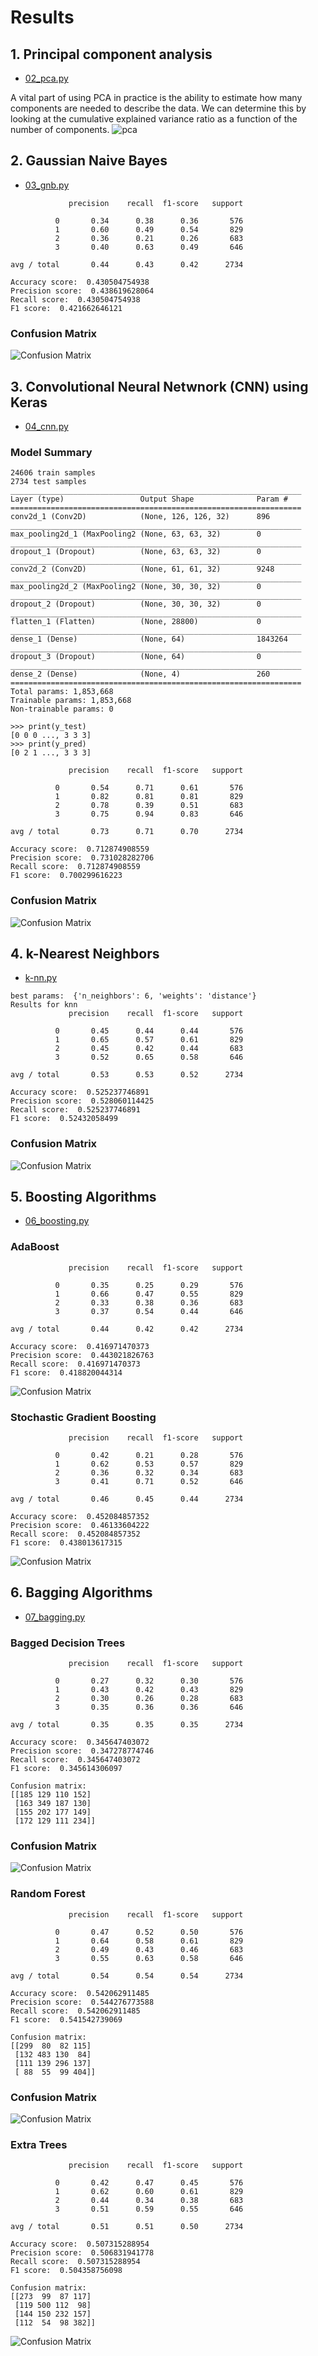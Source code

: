 # Results

## 1. Principal component analysis 
* [02_pca.py](../02_pca.py)

A vital part of using PCA in practice is the ability to estimate how many components are needed to describe the data. We can determine this by looking at the cumulative explained variance ratio as a function of the number of components.
![pca](pca/pca.png)

## 2. Gaussian Naive Bayes
* [03_gnb.py](../03_gnb.py)
~~~
             precision    recall  f1-score   support

          0       0.34      0.38      0.36       576
          1       0.60      0.49      0.54       829
          2       0.36      0.21      0.26       683
          3       0.40      0.63      0.49       646

avg / total       0.44      0.43      0.42      2734

Accuracy score:  0.430504754938
Precision score:  0.438619628064
Recall score:  0.430504754938
F1 score:  0.421662646121
~~~
### Confusion Matrix
![Confusion Matrix](gnb/gnb_confusion.png)

## 3. Convolutional Neural Netwnork (CNN) using Keras
* [04_cnn.py](04_cnn.py)
### Model Summary
~~~
24606 train samples
2734 test samples
_________________________________________________________________
Layer (type)                 Output Shape              Param #
=================================================================
conv2d_1 (Conv2D)            (None, 126, 126, 32)      896
_________________________________________________________________
max_pooling2d_1 (MaxPooling2 (None, 63, 63, 32)        0
_________________________________________________________________
dropout_1 (Dropout)          (None, 63, 63, 32)        0
_________________________________________________________________
conv2d_2 (Conv2D)            (None, 61, 61, 32)        9248
_________________________________________________________________
max_pooling2d_2 (MaxPooling2 (None, 30, 30, 32)        0
_________________________________________________________________
dropout_2 (Dropout)          (None, 30, 30, 32)        0
_________________________________________________________________
flatten_1 (Flatten)          (None, 28800)             0
_________________________________________________________________
dense_1 (Dense)              (None, 64)                1843264
_________________________________________________________________
dropout_3 (Dropout)          (None, 64)                0
_________________________________________________________________
dense_2 (Dense)              (None, 4)                 260
=================================================================
Total params: 1,853,668
Trainable params: 1,853,668
Non-trainable params: 0
~~~

~~~
>>> print(y_test)
[0 0 0 ..., 3 3 3]
>>> print(y_pred)
[0 2 1 ..., 3 3 3]

             precision    recall  f1-score   support

          0       0.54      0.71      0.61       576
          1       0.82      0.81      0.81       829
          2       0.78      0.39      0.51       683
          3       0.75      0.94      0.83       646

avg / total       0.73      0.71      0.70      2734

Accuracy score:  0.712874908559
Precision score:  0.731028282706
Recall score:  0.712874908559
F1 score:  0.700299616223
~~~
### Confusion Matrix
![Confusion Matrix](cnn/cnn_confusion.png)

## 4. k-Nearest Neighbors
* [k-nn.py](../05_knn.py)
~~~
best params:  {'n_neighbors': 6, 'weights': 'distance'}
Results for knn
             precision    recall  f1-score   support

          0       0.45      0.44      0.44       576
          1       0.65      0.57      0.61       829
          2       0.45      0.42      0.44       683
          3       0.52      0.65      0.58       646

avg / total       0.53      0.53      0.52      2734

Accuracy score:  0.525237746891
Precision score:  0.528060114425
Recall score:  0.525237746891
F1 score:  0.52432058499
~~~
### Confusion Matrix
![Confusion Matrix](knn/knn_confusion.png)

## 5. Boosting Algorithms
* [06_boosting.py](06_boosting.py)
### AdaBoost
~~~
             precision    recall  f1-score   support

          0       0.35      0.25      0.29       576
          1       0.66      0.47      0.55       829
          2       0.33      0.38      0.36       683
          3       0.37      0.54      0.44       646

avg / total       0.44      0.42      0.42      2734

Accuracy score:  0.416971470373
Precision score:  0.443021826763
Recall score:  0.416971470373
F1 score:  0.418820044314
~~~
![Confusion Matrix](boosting/adaboost_confusion.png)

### Stochastic Gradient Boosting
~~~
             precision    recall  f1-score   support

          0       0.42      0.21      0.28       576
          1       0.62      0.53      0.57       829
          2       0.36      0.32      0.34       683
          3       0.41      0.71      0.52       646

avg / total       0.46      0.45      0.44      2734

Accuracy score:  0.452084857352
Precision score:  0.46133604222
Recall score:  0.452084857352
F1 score:  0.438013617315
~~~
![Confusion Matrix](boosting/gboost_confusion.png)

## 6. Bagging Algorithms
* [07_bagging.py](07_bagging.py)
### Bagged Decision Trees
~~~
             precision    recall  f1-score   support

          0       0.27      0.32      0.30       576
          1       0.43      0.42      0.43       829
          2       0.30      0.26      0.28       683
          3       0.35      0.36      0.36       646

avg / total       0.35      0.35      0.35      2734

Accuracy score:  0.345647403072
Precision score:  0.347278774746
Recall score:  0.345647403072
F1 score:  0.345614306097

Confusion matrix:  
[[185 129 110 152]
 [163 349 187 130]
 [155 202 177 149]
 [172 129 111 234]]
~~~
### Confusion Matrix
![Confusion Matrix](bagging/bagging_confusion.png)

### Random Forest
~~~
             precision    recall  f1-score   support

          0       0.47      0.52      0.50       576
          1       0.64      0.58      0.61       829
          2       0.49      0.43      0.46       683
          3       0.55      0.63      0.58       646

avg / total       0.54      0.54      0.54      2734

Accuracy score:  0.542062911485
Precision score:  0.544276773588
Recall score:  0.542062911485
F1 score:  0.541542739069

Confusion matrix:  
[[299  80  82 115]
 [132 483 130  84]
 [111 139 296 137]
 [ 88  55  99 404]]
~~~
### Confusion Matrix
![Confusion Matrix](bagging/rforest_confusion.png)

### Extra Trees
~~~
             precision    recall  f1-score   support

          0       0.42      0.47      0.45       576
          1       0.62      0.60      0.61       829
          2       0.44      0.34      0.38       683
          3       0.51      0.59      0.55       646

avg / total       0.51      0.51      0.50      2734

Accuracy score:  0.507315288954
Precision score:  0.506831941778
Recall score:  0.507315288954
F1 score:  0.504358756098

Confusion matrix:  
[[273  99  87 117]
 [119 500 112  98]
 [144 150 232 157]
 [112  54  98 382]]
~~~
![Confusion Matrix](bagging/extree_confusion.png)
